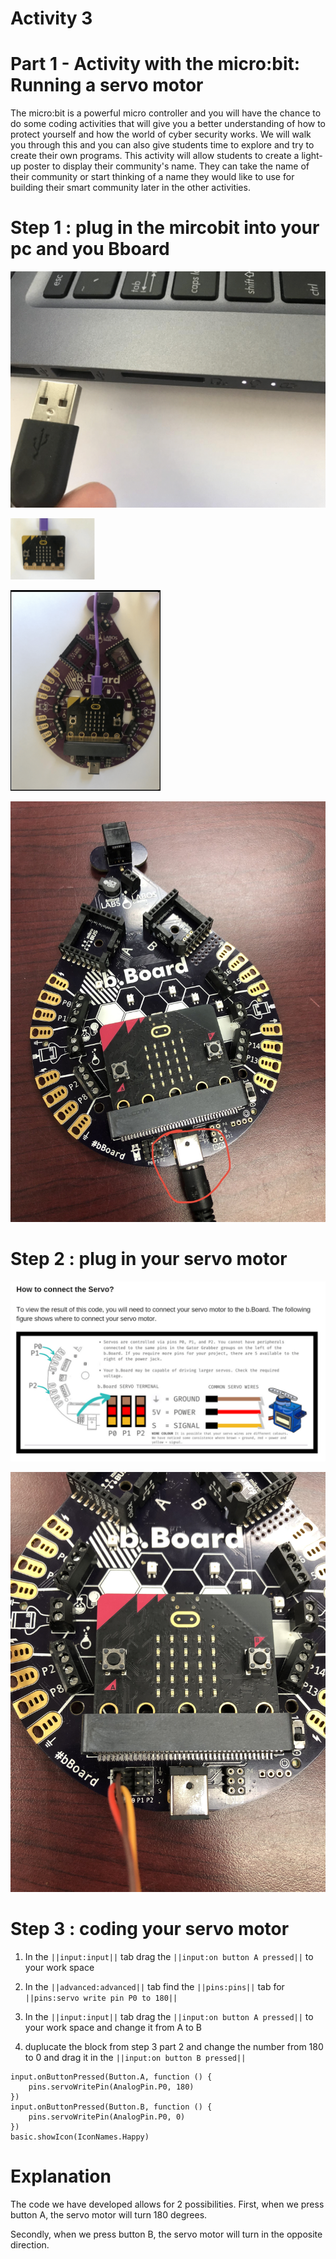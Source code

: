 # **Activity 3**

# Part 1 - Activity with the micro:bit: Running a servo motor

The micro:bit is a powerful micro controller and you will have the chance to do some coding activities that will give you a better understanding of how to protect yourself and how the world of cyber security works. We will walk you through this and you can also give students time to explore and try to create their own programs. This activity will allow students to create a light-up poster to display their community's name.
They can take the name of their community or start thinking of a name they would like to use
for building their smart community later in the other activities.


# Step 1 : plug in the mircobit into your pc and you Bboard

<!-- https://github.com/Brilliant-Labs/bboard-tuts-cybersecurity-3/blob/master/cybersec/activity-1/connect-microbit.gif?raw=true -->
![Click](https://github.com/Brilliant-Labs/bboard-tutorials-cybersecurity-v3/blob/main/Activity_1/connect-microbit.gif?raw=true "Click")

<!-- https://raw.githubusercontent.com/Brilliant-Labs/bboard-tutorials-cybersecurity-v3/main/Activity_1/micro.png -->
![Click](https://raw.githubusercontent.com/Brilliant-Labs/bboard-tutorials-cybersecurity-v3/main/Activity_1/micro.png)

<!-- https://raw.githubusercontent.com/Brilliant-Labs/bboard-tutorials-cybersecurity-v3/main/Activity_2/bborad.png -->
![Click](https://raw.githubusercontent.com/Brilliant-Labs/bboard-tutorials-cybersecurity-v3/main/Activity_2/bborad.png) 

<!-- https://raw.githubusercontent.com/Brilliant-Labs/bboard-tutorials-cybersecurity-v3/main/Activity_2/b.Board_power.JPG -->
![Click](https://raw.githubusercontent.com/Brilliant-Labs/bboard-tutorials-cybersecurity-v3/main/Activity_2/b.Board_power.JPG)

# Step 2 : plug in your servo motor

<!-- https://github.com/Brilliant-Labs/bboard-tutorials-cybersecurity-v3/blob/main/Activity_3/servoPlugIn.png -->
![Click](https://github.com/Brilliant-Labs/bboard-tutorials-cybersecurity-v3/blob/main/Activity_3/servoPlugIn.png "Click")

<!-- https://raw.githubusercontent.com/Brilliant-Labs/bboard-tutorials-cybersecurity-v3/main/Activity_3/servo_in%20board.JPG -->
![Click](https://raw.githubusercontent.com/Brilliant-Labs/bboard-tutorials-cybersecurity-v3/main/Activity_3/servo_in%20board.JPG)


# Step 3 : coding your servo motor 

1. In the ``||input:input||`` tab drag the ``||input:on button A pressed||`` to your work space

2. In the ``||advanced:advanced||`` tab find the ``||pins:pins||`` tab for ``||pins:servo write pin P0 to 180||``

3. In the ``||input:input||`` tab drag the ``||input:on button A pressed||`` to your work space and change it from A to B

4. duplucate the block from step 3 part 2 and change the number from 180 to 0 and drag it in the ``||input:on button B pressed||``

```blocks
input.onButtonPressed(Button.A, function () {
    pins.servoWritePin(AnalogPin.P0, 180)
})
input.onButtonPressed(Button.B, function () {
    pins.servoWritePin(AnalogPin.P0, 0)
})
basic.showIcon(IconNames.Happy)
```
# Explanation 
The code we have developed allows for 2 possibilities. First, when we press button A, the servo motor will turn 180 degrees.

Secondly, when we press button B, the servo motor will turn in the opposite direction.

